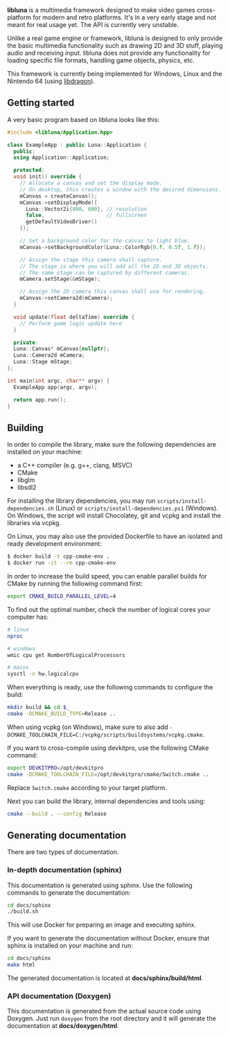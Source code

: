 **libluna** is a multimedia framework designed to make video games
cross-platform for modern and retro platforms.
It's in a very early stage and not meant for real usage yet.
The API is currently very unstable.

Unlike a real game engine or framework, libluna is designed to only provide
the basic multimedia functionality such as drawing 2D and 3D stuff, playing
audio and receiving input. libluna does not provide any functionality for
loading specific file formats, handling game objects, physics, etc.

This framework is currently being implemented for Windows, Linux and the
Nintendo 64 (using [libdragon](https://github.com/DragonMinded/libdragon)).

## Getting started

A very basic program based on libluna looks like this:

```cpp
#include <libluna/Application.hpp>

class ExampleApp : public Luna::Application {
  public:
  using Application::Application;

  protected:
  void init() override {
    // Allocate a canvas and set the display mode.
    // On desktop, this creates a window with the desired dimensions.
    mCanvas = createCanvas();
    mCanvas->setDisplayMode({
      Luna::Vector2i{800, 600}, // resolution
      false,                    // fullscreen
      getDefaultVideoDriver()
    });

    // Set a background color for the canvas to light blue.
    mCanvas->setBackgroundColor(Luna::ColorRgb{0.f, 0.5f, 1.f});

    // Assign the stage this camera shall capture.
    // The stage is where you will add all the 2D and 3D objects.
    // The same stage can be captured by different cameras.
    mCamera.setStage(&mStage);

    // Assign the 2D camera this canvas shall use for rendering.
    mCanvas->setCamera2d(mCamera);
  }

  void update(float deltaTime) override {
    // Perform game logic update here
  }

  private:
  Luna::Canvas* mCanvas{nullptr};
  Luna::Camera2d mCamera;
  Luna::Stage mStage;
};

int main(int argc, char** argv) {
  ExampleApp app(argc, argv);

  return app.run();
}
```

## Building

In order to compile the library, make sure the following dependencies are
installed on your machine:

- a C++ compiler (e.g. g++, clang, MSVC)
- CMake
- libglm
- libsdl2

For installing the library dependencies, you may run
`scripts/install-dependencies.sh` (Linux) or `scripts/install-dependencies.ps1`
(Windows). On Windows, the script will install Chocolatey, git and vcpkg and
install the libraries via vcpkg.

On Linux, you may also use the provided Dockerfile to have an isolated and ready
development environment:

```sh
$ docker build -t cpp-cmake-env .
$ docker run -it --rm cpp-cmake-env
```

In order to increase the build speed, you can enable parallel builds for CMake
by running the following command first:

```sh
export CMAKE_BUILD_PARALLEL_LEVEL=4
```

To find out the optimal number, check the number of logical cores your computer
has:

```sh
# linux
nproc

# windows
wmic cpu get NumberOfLogicalProcessors

# macos
sysctl -n hw.logicalcpu
```

When everything is ready, use the following commands to configure the build:

```sh
mkdir build && cd $_
cmake -DCMAKE_BUILD_TYPE=Release ..
```

When using vcpkg (on Windows), make sure to also add
`-DCMAKE_TOOLCHAIN_FILE=C:/vcpkg/scripts/buildsystems/vcpkg.cmake`.

If you want to cross-compile using devkitpro, use the following CMake command:

```sh
export DEVKITPRO=/opt/devkitpro
cmake -DCMAKE_TOOLCHAIN_FILE=/opt/devkitpro/cmake/Switch.cmake ..
```

Replace `Switch.cmake` according to your target platform.

Next you can build the library, internal dependencies and tools using:

```sh
cmake --build . --config Release
```

## Generating documentation

There are two types of documentation.

### In-depth documentation (sphinx)

This documentation is generated using sphinx. Use the following commands to
generate the documentation:

```sh
cd docs/sphinx
./build.sh
```

This will use Docker for preparing an image and executing sphinx.

If you want to generate the documentation without Docker, ensure that sphinx is
installed on your machine and run:

```sh
cd docs/sphinx
make html
```

The generated documentation is located at **docs/sphinx/build/html**.

### API documentation (Doxygen)

This documentation is generated from the actual source code using Doxygen.
Just run `doxygen` from the root directory and it will generate the
documentation at **docs/doxygen/html**.

